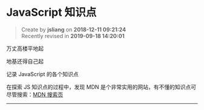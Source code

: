 JavaScript 知识点
===

> Create by **jsliang** on **2018-12-11 09:21:24**  
> Recently revised in **2019-09-18 14:20:01**

万丈高楼平地起

地基还得自己起

记录 JavaScript 的各个知识点

在探索 JS 知识点的过程中，发现 MDN 是个非常实用的网站，有不懂的知识点可尽管搜索：[MDN 搜索页](https://developer.mozilla.org/zh-CN/search?q=&topic=api&topic=css&topic=html&topic=js&topic=svg&topic=standards) 

---



